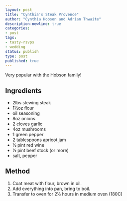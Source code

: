 ```yaml
---
layout: post
title: "Cynthia's Steak Provence"
author: "Cynthia Hobson and Adrian Thwaite"
description-newline: true
categories:
- post
tags:
- tasty-rsvps
- wedding
status: publish
type: post
published: true
---
```


Very popular with the Hobson family!

## Ingredients

* 2lbs stewing steak
* 1½oz flour
* oil seasoning
* 8oz onions
* 2 cloves garlic
* 4oz mushrooms
* 1 green pepper
* 2 tablespoons apricot jam
* ½ pint red wine
* ½ pint beef stock (or more)
* salt, pepper

## Method

1. Coat meat with flour, brown in oil.
1. Add everything into pan, bring to boil.
1. Transfer to oven for 2½ hours in medium oven (180C)
